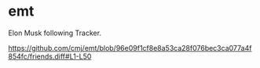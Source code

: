 # emt
Elon Musk following Tracker.

https://github.com/cmj/emt/blob/96e09f1cf8e8a53ca28f076bec3ca077a4f854fc/friends.diff#L1-L50
